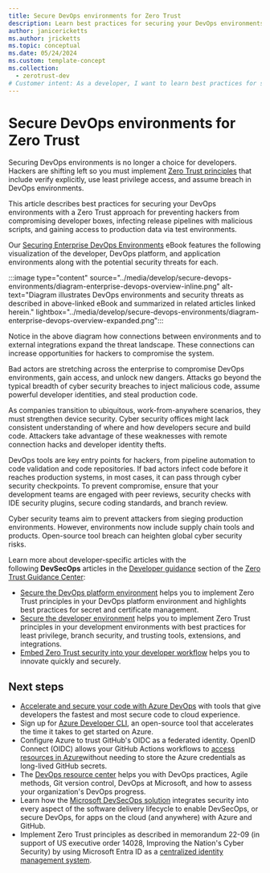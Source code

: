 ```yaml
---
title: Secure DevOps environments for Zero Trust
description: Learn best practices for securing your DevOps environments to prevent hackers from compromising developer boxes, infect release pipelines with malicious scripts, and gain access to production data via test environments.
author: janicericketts
ms.author: jricketts
ms.topic: conceptual
ms.date: 05/24/2024
ms.custom: template-concept
ms.collection:
  - zerotrust-dev
# Customer intent: As a developer, I want to learn best practices for securing my DevOps environments so that I can prevent hackers from compromising developer boxes, infecting release pipelines with malicious scripts, and gaining access to production data via test environments.
---
```

# Secure DevOps environments for Zero Trust

Securing DevOps environments is no longer a choice for developers. Hackers are shifting left so you must implement [Zero Trust principles](../zero-trust-overview.md) that include verify explicitly, use least privilege access, and assume breach in DevOps environments.

This article describes best practices for securing your DevOps environments with a Zero Trust approach for preventing hackers from compromising developer boxes, infecting release pipelines with malicious scripts, and gaining access to production data via test environments.

Our [Securing Enterprise DevOps Environments](https://aka.ms/SecureDevEnvironmentsEbook) eBook features the following visualization of the developer, DevOps platform, and application environments along with the potential security threats for each.

:::image type="content" source="../media/develop/secure-devops-environments/diagram-enterprise-devops-overview-inline.png" alt-text="Diagram illustrates DevOps environments and security threats as described in above-linked eBook and summarized in related articles linked herein." lightbox="../media/develop/secure-devops-environments/diagram-enterprise-devops-overview-expanded.png":::

Notice in the above diagram how connections between environments and to external integrations expand the threat landscape. These connections can increase opportunities for hackers to compromise the system.

Bad actors are stretching across the enterprise to compromise DevOps environments, gain access, and unlock new dangers. Attacks go beyond the typical breadth of cyber security breaches to inject malicious code, assume powerful developer identities, and steal production code.

As companies transition to ubiquitous, work-from-anywhere scenarios, they must strengthen device security. Cyber security offices might lack consistent understanding of where and how developers secure and build code. Attackers take advantage of these weaknesses with remote connection hacks and developer identity thefts.

DevOps tools are key entry points for hackers, from pipeline automation to code validation and code repositories. If bad actors infect code before it reaches production systems, in most cases, it can pass through cyber security checkpoints. To prevent compromise, ensure that your development teams are engaged with peer reviews, security checks with IDE security plugins, secure coding standards, and branch review.

Cyber security teams aim to prevent attackers from sieging production environments. However, environments now include supply chain tools and products. Open-source tool breach can heighten global cyber security risks.

Learn more about developer-specific articles with the following **DevSecOps** articles in the [Developer guidance](overview.md) section of the [Zero Trust Guidance Center](../index.yml):

- [Secure the DevOps platform environment](secure-devops-platform-environment-zero-trust.md) helps you to implement Zero Trust principles in your DevOps platform environment and highlights best practices for secret and certificate management.
- [Secure the developer environment](secure-dev-environment-zero-trust.md) helps you to implement Zero Trust principles in your development environments with best practices for least privilege, branch security, and trusting tools, extensions, and integrations.
- [Embed Zero Trust security into your developer workflow](embed-zero-trust-dev-workflow.md) helps you to innovate quickly and securely.

## Next steps

- [Accelerate and secure your code with Azure DevOps](/events/resources/build-2022/accelerate-secure-devops) with tools that give developers the fastest and most secure code to cloud experience.
- Sign up for [Azure Developer CLI](/azure/developer/azure-developer-cli/overview), an open-source tool that accelerates the time it takes to get started on Azure.
- Configure Azure to trust GitHub's OIDC as a federated identity. OpenID Connect (OIDC) allows your GitHub Actions workflows to [access resources in Azure](https://docs.github.com/actions/deployment/security-hardening-your-deployments/configuring-openid-connect-in-azure)without needing to store the Azure credentials as long-lived GitHub secrets.
- The [DevOps resource center](/devops/what-is-devops) helps you with DevOps practices, Agile methods, Git version control, DevOps at Microsoft, and how to assess your organization's DevOps progress.
- Learn how the [Microsoft DevSecOps solution](https://azure.microsoft.com/solutions/devsecops/#overview) integrates security into every aspect of the software delivery lifecycle to enable DevSecOps, or secure DevOps, for apps on the cloud (and anywhere) with Azure and GitHub.
- Implement Zero Trust principles as described in memorandum 22-09 (in support of US executive order 14028, Improving the Nation's Cyber Security) by using Microsoft Entra ID as a [centralized identity management system](/entra/standards/memo-22-09-meet-identity-requirements).
